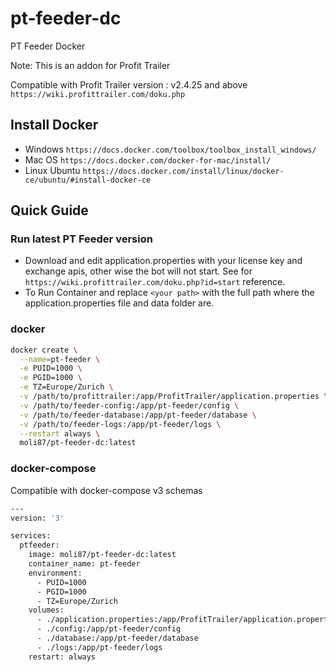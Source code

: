 # pt-feeder-dc

PT Feeder Docker

Note: This is an addon for Profit Trailer

Compatible with Profit Trailer version : v2.4.25 and above
`https://wiki.profittrailer.com/doku.php`

## Install Docker

- Windows `https://docs.docker.com/toolbox/toolbox_install_windows/`
- Mac OS `https://docs.docker.com/docker-for-mac/install/`
- Linux Ubuntu `https://docs.docker.com/install/linux/docker-ce/ubuntu/#install-docker-ce`

## Quick Guide

### Run latest PT Feeder version

- Download and edit application.properties with your license key and exchange apis, other wise the bot will not start. See for `https://wiki.profittrailer.com/doku.php?id=start` reference.
- To Run Container and replace `<your path>` with the full path where the application.properties file and data folder are.

### docker

```bash
docker create \
  --name=pt-feeder \
  -e PUID=1000 \
  -e PGID=1000 \
  -e TZ=Europe/Zurich \
  -v /path/to/profittrailer:/app/ProfitTrailer/application.properties \
  -v /path/to/feeder-config:/app/pt-feeder/config \
  -v /path/to/feeder-database:/app/pt-feeder/database \
  -v /path/to/feeder-logs:/app/pt-feeder/logs \
  --restart always \
  moli87/pt-feeder-dc:latest
```

### docker-compose

Compatible with docker-compose v3 schemas

```bash
---
version: '3'

services:
  ptfeeder:
    image: moli87/pt-feeder-dc:latest
    container_name: pt-feeder
    environment:
      - PUID=1000
      - PGID=1000
      - TZ=Europe/Zurich
    volumes:
      - ./application.properties:/app/ProfitTrailer/application.properties
      - ./config:/app/pt-feeder/config
      - ./database:/app/pt-feeder/database
      - ./logs:/app/pt-feeder/logs
    restart: always
```

